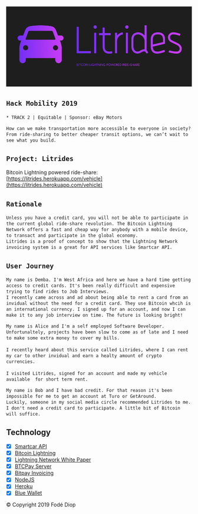 ![Litrides](public/images/litrides-logo.png)

## `Hack Mobility 2019`
    * TRACK 2 | Equitable | Sponsor: eBay Motors
```
How can we make transportation more accessible to everyone in society? 
From ride-sharing to better cheaper transit options, we can’t wait to see what you build.
```

## `Project: Litrides`
Bitcoin Lightning powered ride-share: [https://litrides.herokuapp.com/vehicle](https://litrides.herokuapp.com/vehicle)

## `Rationale`
```
Unless you have a credit card, you will not be able to participate in the current global ride-share revolution. The Bitcoin Lightning Network offers a fast and cheap way for anybody with a mobile device, to transact and participate in the global economy.
Litrides is a proof of concept to show that the Lightning Network invoicing system is a great for API services like Smartcar API.
```

## `User Journey`
```
My name is Demba. I'm West Africa and here we have a hard time getting access to credit cards. It's been really difficult and expensive trying to find rides to Job Interviews. 
I recently came across and ad about being able to rent a card from an invidual without the need for a credit card. They use Bitcoin whcih is an international currency. I signed up for an account, and now I can make it to any job interview on time. The future is looking bright!
```
```
My name is Alice and I'm a self employed Software Developer. Unfortunaltely, projects have been slow to come as of late and I need to make some extra money to cover my bills.

I recently heard about this service called Litrides, where I can rent my car to other invidual and earn a healty amount of crypto currencies. 

I visited Litrides, signed for an account and made my vehicle available  for short term rent.
```
```
My name is Bob and I have bad credit. For that reason it's been impossible for me to get an account at Turo or GetAround. 
Luckily, someone in my social media circle recommended Litrides to me. I don't need a credit card to participate. A little bit of Bitcoin will suffice.
```

## Technology
* [X] [Smartcar API](https://smartcar.com/product/lock-unlock/)
* [X] [Bitcoin Lightning](https://lightning.network/)
* [X] [Lightning Network White Paper](https://lightning.network/lightning-network-paper.pdf)
* [X] [BTCPay Server](https://btcpayserver.org/)
* [X] [Bitpay Invoicing](https://bitpay.com/api#resource-invoices)
* [X] [NodeJS](https://nodejs.org/en/)
* [X] [Heroku](heroku.com)
* [X] [Blue Wallet](https://bluewallet.io/)

© Copyright 2019 Fodé Diop